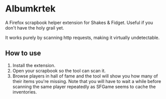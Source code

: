 # Albumkrtek
A Firefox scrapbook helper extension for Shakes & Fidget. Useful if you don't have the holy grail yet.

It works purely by scanning http requests, making it virtually undetectable.

## How to use
1. Install the extension.
1. Open your scrapbook so the tool can scan it.
1. Browse players in hall of fame and the tool will show you how many of their items you're missing. 
Note that you will have to wait a while before scanning the same player repeatedly as SFGame seems to cache the inventories.

